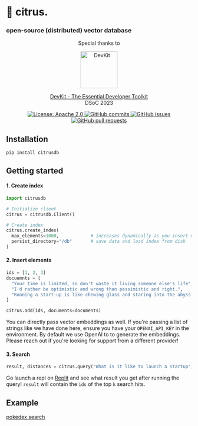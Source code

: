 # 🍋 citrus.
### open-source (distributed) vector database

<p align="center">
  Special thanks to
</p>
<p align="center">
  <img align="center" src="https://www.getdevkit.com/logo.png" width=100 height=100 alt="DevKit" />
</p>
<p align="center">
  <a href="https://www.getdevkit.com">DevKit - The Essential Developer Toolkit</a><br />
  DSoC 2023
</p>

<p align="center">
  <a href="https://www.apache.org/licenses/LICENSE-2.0.html">
  <img alt="License: Apache 2.0" src="https://img.shields.io/badge/License-Apache%202.0-blue.svg">
  </a>
  <a href="https://github.com/0xDebabrata/citrus/commits/master">
    <img alt="GitHub commits" src="https://img.shields.io/github/commit-activity/y/0xDebabrata/citrus?color=red&label=commits">
  </a>
  <a href="https://github.com/0xDebabrata/citrus/issues">
    <img alt="GitHub issues" src="https://img.shields.io/github/issues/0xDebabrata/citrus?color=important">
  </a>
  <a href="https://github.com/0xDebabrata/citrus/pulls">
    <img alt="GitHub pull requests" src="https://img.shields.io/github/issues-pr/0xDebabrata/citrus?color=blueviolet">
  </a>
</p>

## Installation

```
pip install citrusdb
```

## Getting started

#### 1. Create index
```py
import citrusdb

# Initialize client
citrus = citrusdb.Client()

# Create index
citrus.create_index(
  max_elements=1000,            # increases dynamically as you insert more vectors
  persist_directory="/db"       # save data and load index from disk
)
```

#### 2. Insert elements
```py
ids = [1, 2, 3]
docuemnts = [
  "Your time is limited, so don't waste it living someone else's life",
  "I'd rather be optimistic and wrong than pessimistic and right.",
  "Running a start-up is like chewing glass and staring into the abyss."
]

citrus.add(ids, documents=documents)
```
You can directly pass vector embeddings as well. If you're passing a list of strings like we have done here, ensure you have your `OPENAI_API_KEY` in the environment. By default we use OpenAI to to generate the embeddings. Please reach out if you're looking for support from a different provider!

#### 3. Search
```py
result, distances = citrus.query("What is it like to launch a startup", k=1)
```
Go launch a repl on [Replit](https://replit.com) and see what result you get after running the query! `result` will contain the `ids` of the top `k` search hits.

## Example
[pokedex search](https://replit.com/@debabratajr/pokedex-search)
